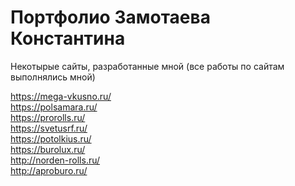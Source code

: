 # Портфолио Замотаева Константина
Некотырые сайты, разработанные мной (все работы по сайтам выполнялись мной)


https://mega-vkusno.ru/ <br>
https://polsamara.ru/ <br>
https://prorolls.ru/ <br>
https://svetusrf.ru/ <br>
https://potolkius.ru/ <br>
https://burolux.ru/ <br>
http://norden-rolls.ru/ <br>
http://aproburo.ru/<br>
